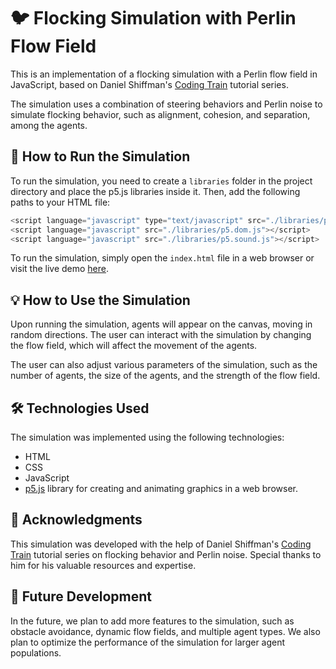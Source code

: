 # 🐦 Flocking Simulation with Perlin Flow Field

This is an implementation of a flocking simulation with a Perlin flow field in JavaScript, based on Daniel Shiffman's [Coding Train](https://thecodingtrain.com/) tutorial series.

The simulation uses a combination of steering behaviors and Perlin noise to simulate flocking behavior, such as alignment, cohesion, and separation, among the agents.

## 🚀 How to Run the Simulation

To run the simulation, you need to create a `libraries` folder in the project directory and place the p5.js libraries inside it. Then, add the following paths to your HTML file:

``` javascript
<script language="javascript" type="text/javascript" src="./libraries/p5.js"></script>
<script language="javascript" src="./libraries/p5.dom.js"></script>
<script language="javascript" src="./libraries/p5.sound.js"></script>
```


To run the simulation, simply open the `index.html` file in a web browser or visit the live demo [here](https://example.com).

## 💡 How to Use the Simulation

Upon running the simulation, agents will appear on the canvas, moving in random directions. The user can interact with the simulation by changing the flow field, which will affect the movement of the agents.

The user can also adjust various parameters of the simulation, such as the number of agents, the size of the agents, and the strength of the flow field.

## 🛠️ Technologies Used

The simulation was implemented using the following technologies:
- HTML
- CSS
- JavaScript
- [p5.js](https://p5js.org/) library for creating and animating graphics in a web browser.

## 🙏 Acknowledgments

This simulation was developed with the help of Daniel Shiffman's [Coding Train](https://thecodingtrain.com/) tutorial series on flocking behavior and Perlin noise. Special thanks to him for his valuable resources and expertise.

## 🔮 Future Development

In the future, we plan to add more features to the simulation, such as obstacle avoidance, dynamic flow fields, and multiple agent types. We also plan to optimize the performance of the simulation for larger agent populations.
